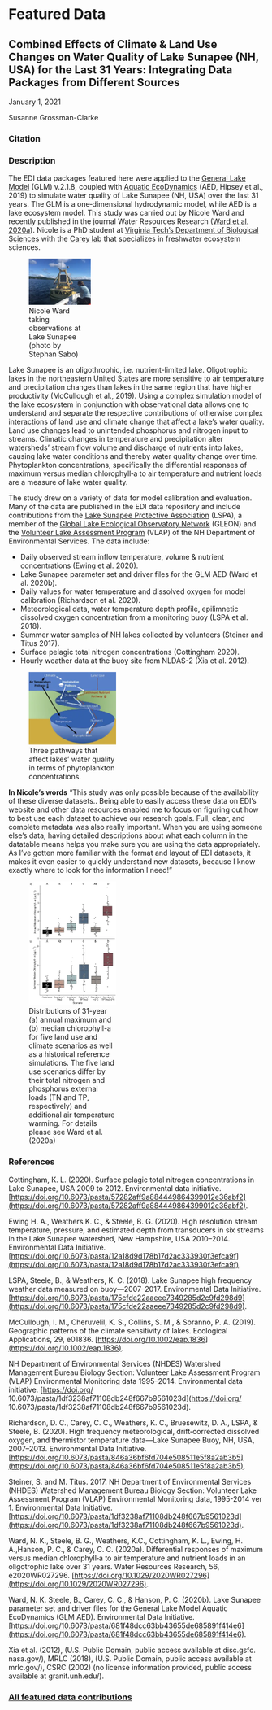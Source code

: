 # Featured Data

## Combined Effects of Climate & Land Use Changes on Water Quality of Lake Sunapee (NH, USA) for the Last 31 Years: Integrating Data Packages from Different Sources

January 1, 2021

Susanne Grossman-Clarke

### Citation

### Description

The EDI data packages featured here were applied to the [General Lake Model](https://github.com/AquaticEco%20Dynamics/GLM) (GLM) v.2.1.8, coupled with [Aquatic EcoDynamics](http://aed.see.uwa.edu.au/research/models/GLM/) (AED, Hipsey et al., 2019) to simulate water quality of Lake Sunapee (NH, USA) over the last 31 years. The GLM is a one‐dimensional hydrodynamic model, while AED is a lake ecosystem model. This study was carried out by Nicole Ward and recently published in the journal Water Resources Research ([Ward et al. 2020a](https://doi.org/10.1029/2020WR027296)). Nicole is a PhD student at [Virginia Tech’s Department of Biological Sciences](https://www.biol.vt.edu/) with the [Carey lab](https://carey.biol.vt.edu/) that specializes in freshwater ecosystem sciences.

<div class="figure_featured" style="width: 40%;">
    <figure>
       <img src="/static/images/featured_data/sunapee.png" alt="researcher and buoy"/>
       <figcaption class="figure-caption">Nicole Ward taking observations at Lake Sunapee (photo by Stephan Sabo)</figcaption>
    </figure>
</div>

Lake Sunapee is an oligothrophic, i.e. nutrient-limited lake. Oligotrophic lakes in the northeastern United States are more sensitive to air temperature and precipitation changes than lakes in the same region that have higher productivity (McCullough et al., 2019). Using a complex simulation model of the lake ecosystem in conjunction with observational data allows one to understand and separate the respective contributions of otherwise complex interactions of land use and climate change that affect a lake’s water quality. Land use changes lead to unintended phosphorus and nitrogen input to streams. Climatic changes in temperature and precipitation alter watersheds’ stream flow volume and discharge of nutrients into lakes, causing lake water conditions and thereby water quality change over time. Phytoplankton concentrations, specifically the differential responses of maximum versus median chlorophyll‐a to air temperature and nutrient loads are a measure of lake water quality.

The study drew on a variety of data for model calibration and evaluation. Many of the data are published in the EDI data repository and include contributions from the [Lake Sunapee Protective Association](http://xn--lakesunapee-of3f.org/) (LSPA), a member of the [Global Lake Ecological Observatory Network](http://gleon.org/) (GLEON) and the [Volunteer Lake Assessment Program](https://www.des.nh.gov/organization/divisions/water/wmb/vlap/) (VLAP) of the NH Department of Environmental Services. The data include:

- Daily observed stream inflow temperature, volume & nutrient concentrations (Ewing et al. 2020).
- Lake Sunapee parameter set and driver files for the GLM AED (Ward et al. 2020b).
- Daily values for water temperature and dissolved oxygen for model calibration (Richardson et al. 2020).
- Meteorological data, water temperature depth profile, epilimnetic dissolved oxygen concentration from a monitoring buoy (LSPA et al. 2018).
- Summer water samples of NH lakes collected by volunteers (Steiner and Titus 2017).
- Surface pelagic total nitrogen concentrations (Cottingham 2020).
- Hourly weather data at the buoy site from NLDAS-2 (Xia et al. 2012).

<div class="figure_featured" style="width: 50%;">
    <figure>
       <img src="/static/images/featured_data/water-pathways.png" alt="water pathways diagram"/>
       <figcaption class="figure-caption">Three pathways that affect lakes’ water quality in terms of phytoplankton concentrations.</figcaption>
    </figure>
</div>

**In Nicole’s words** “This study was only possible because of the availability of these diverse datasets.. Being able to easily access these data on EDI’s website and other data resources enabled me to focus on figuring out how to best use each dataset to achieve our research goals. Full, clear, and complete metadata was also really important. When you are using someone else’s data, having detailed descriptions about what each column in the datatable means helps you make sure you are using the data appropriately. As I’ve gotten more familiar with the format and layout of EDI datasets, it makes it even easier to quickly understand new datasets, because I know exactly where to look for the information I need!”

<div class="figure_featured" style="width: 50%;">
    <figure>
       <img src="/static/images/featured_data/distributions.png" alt="boxplot"/>
       <figcaption class="figure-caption">Distributions of 31-year (a) annual maximum and (b) median chlorophyll-a for five land use and climate scenarios as well as a historical reference simulations. The five land use scenarios differ by their total nitrogen and phosphorus external loads (TN and TP, respectively) and additional air temperature warming. For details please see Ward et al. (2020a)</figcaption>
    </figure>
</div>

### References

Cottingham, K. L. (2020). Surface pelagic total nitrogen concentrations in Lake Sunapee, USA 2009 to 2012. Environmental data initiative. [https://doi.org/10.6073/pasta/57282aff9a884449864399012e36abf2](https://doi.org/10.6073/pasta/57282aff9a884449864399012e36abf2).

Ewing H. A., Weathers K. C., & Steele, B. G. (2020). High resolution stream temperature, pressure, and estimated depth from transducers in six streams in the Lake Sunapee watershed, New Hampshire, USA 2010–2014. Environmental Data Initiative. [https://doi.org/10.6073/pasta/12a18d9d178b17d2ac333930f3efca9f](https://doi.org/10.6073/pasta/12a18d9d178b17d2ac333930f3efca9f).

LSPA, Steele, B., & Weathers, K. C. (2018). Lake Sunapee high frequency weather data measured on buoy—2007–2017. Environmental Data Initiative. [https://doi.org/10.6073/pasta/175cfde22aaeee7349285d2c9fd298d9](https://doi.org/10.6073/pasta/175cfde22aaeee7349285d2c9fd298d9).

McCullough, I. M., Cheruvelil, K. S., Collins, S. M., & Soranno, P. A. (2019). Geographic patterns of the climate sensitivity of lakes. Ecological Applications, 29, e01836. [https://doi.org/10.1002/eap.1836](https://doi.org/10.1002/eap.1836).

NH Department of Environmental Services (NHDES) Watershed Management Bureau Biology Section: Volunteer Lake Assessment Program (VLAP) Environmental Monitoring data 1995–2014. Environmental data initiative. [https://doi.org/ 10.6073/pasta/1df3238af71108db248f667b9561023d](https://doi.org/ 10.6073/pasta/1df3238af71108db248f667b9561023d).

Richardson, D. C., Carey, C. C., Weathers, K. C., Bruesewitz, D. A., LSPA, & Steele, B. (2020). High frequency meteorological, drift‐corrected dissolved oxygen, and thermistor temperature data—Lake Sunapee Buoy, NH, USA, 2007–2013. Environmental Data Initiative. [https://doi.org/10.6073/pasta/846a36bf6fd704e508511e5f8a2ab3b5](https://doi.org/10.6073/pasta/846a36bf6fd704e508511e5f8a2ab3b5).

Steiner, S. and M. Titus. 2017. NH Department of Environmental Services (NHDES) Watershed Management Bureau Biology Section: Volunteer Lake Assessment Program (VLAP) Environmental Monitoring data, 1995-2014 ver 1. Environmental Data Initiative. [https://doi.org/10.6073/pasta/1df3238af71108db248f667b9561023d](https://doi.org/10.6073/pasta/1df3238af71108db248f667b9561023d).

Ward, N. K., Steele, B. G., Weathers, K.C., Cottingham, K. L., Ewing, H. A.,Hanson, P. C., & Carey, C. C. (2020a). Differential responses of maximum versus median chlorophyll‐a to air
temperature and nutrient loads in an oligotrophic lake over 31 years. Water Resources Research, 56, e2020WR027296. [https://doi.org/10.1029/2020WR027296](https://doi.org/10.1029/2020WR027296).

Ward, N. K. Steele, B., Carey, C. C., & Hanson, P. C. (2020b). Lake Sunapee parameter set and driver files for the General Lake Model Aquatic EcoDynamics (GLM AED). Environmental Data Initiative. [https://doi.org/10.6073/pasta/681f48dcc63bb43655de685891f414e6](https://doi.org/10.6073/pasta/681f48dcc63bb43655de685891f414e6).

Xia et al. (2012), (U.S. Public Domain, public access available at disc.gsfc. nasa.gov/), MRLC (2018), (U.S. Public Domain, public access available at mrlc.gov/), CSRC (2002) (no license information provided, public access available at granit.unh.edu/).

### [All featured data contributions](/templates/featured/featured-grid)